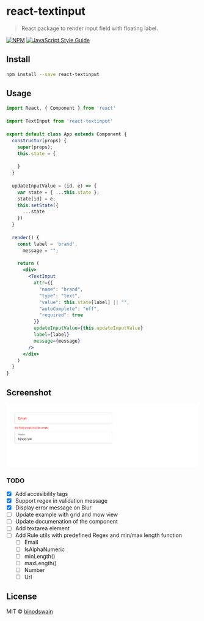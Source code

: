 # react-textinput

> React package to render input field with floating label.

[![NPM](https://img.shields.io/npm/v/react-textinput.svg)](https://www.npmjs.com/package/react-textinput) [![JavaScript Style Guide](https://img.shields.io/badge/code_style-standard-brightgreen.svg)](https://standardjs.com)

## Install

```bash
npm install --save react-textinput
```

## Usage

```jsx
import React, { Component } from 'react'

import TextInput from 'react-textinput'

export default class App extends Component {
  constructor(props) {
    super(props);
    this.state = {
      
    }
  }

  updateInputValue = (id, e) => {
    var state = { ...this.state };
    state[id] = e;
    this.setState({
      ...state
    })
  }

  render() {
    const label = 'brand',
      message = "";
    
    return (
      <div>
        <TextInput
          attr={{
            "name": "brand",
            "type": "text",
            "value": this.state[label] || "",
            "autoComplete": "off",
            "required": true
          }}
          updateInputValue={this.updateInputValue}
          label={label}
          message={message}
        />
      </div>
    )
  }
}

```
## Screenshot

![Screenshot](/example/screenshot.PNG?raw=true "Example Screenshot")

### TODO
- [x] Add accesibility tags
- [x] Support regex in validation message
- [x] Display error message on Blur
- [ ] Update example with grid and mow view
- [ ] Update documenation of the component
- [ ] Add textarea element
- [ ] Add Rule utils with predefined Regex and min/max length function
  - [ ] Email
  - [ ] IsAlphaNumeric
  - [ ] minLength()
  - [ ] maxLength()
  - [ ] Number
  - [ ] Url

## License

MIT © [binodswain](https://github.com/binodswain)
